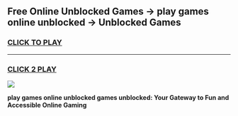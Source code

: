 
## Free Online Unblocked Games → play games online unblocked → Unblocked Games
<h3>
<a href="https://premium.freeplayer.one?title=play_games_online_unblocked&ref=21F">CLICK TO PLAY</a></h3>
<hr>

<h3>
<a href="https://premium.freeplayer.one?title=play_games_online_unblocked&ref=21F">CLICK 2 PLAY</a>
  
</h3>

<a href="https://premium.freeplayer.one?title=play_games_online_unblocked&ref=21F/"><img src="https://clearcache.store/games.png"></a>


**play games online unblocked games unblocked: Your Gateway to Fun and Accessible Online Gaming**
